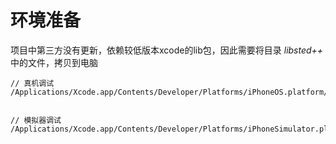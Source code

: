 # 环境准备

项目中第三方没有更新，依赖较低版本xcode的lib包，因此需要将目录 *libsted++* 中的文件，拷贝到电脑
```
// 真机调试
/Applications/Xcode.app/Contents/Developer/Platforms/iPhoneOS.platform/Developer/SDKs/iPhoneOS.sdk/usr/lib/


// 模拟器调试
/Applications/Xcode.app/Contents/Developer/Platforms/iPhoneSimulator.platform/Developer/SDKs/iPhoneSimulator.sdk/usr/lib/

```